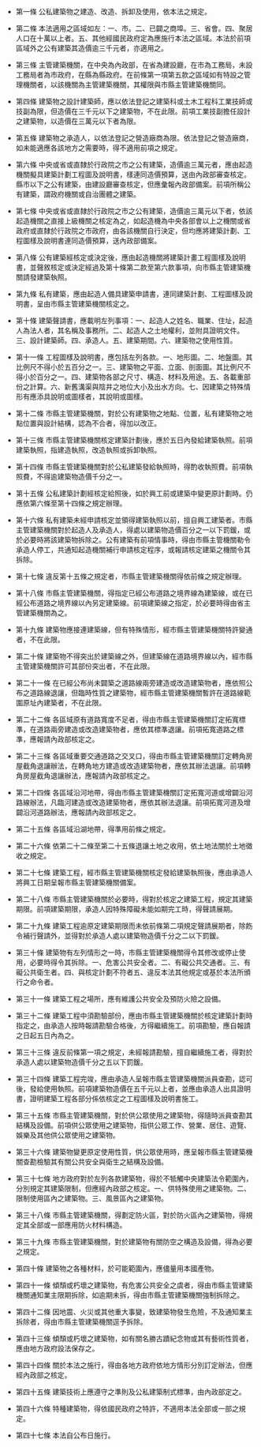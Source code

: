 * 第一條 公私建築物之建造、改造、拆卸及使用，依本法之規定。

* 第二條 本法適用之區域如左：一、市。二、已闢之商埠。三、省會。四、聚居人口在十萬以上者。五、其他經國民政府定為應施行本法之區域。本法於前項區域外之公有建築其造價逾三千元者，亦適用之。

* 第三條 主管建築機關，在中央為內政部，在省為建設廳，在市為工務局，未設工務局者為市政府，在縣為縣政府。在前條第一項第五款之區域如有特設之管理機關者，以該機關為主管建築機關，其權限與市縣主管建築機關同。

* 第四條 建築物之設計建築師，應以依法登記之建築科或土木工程科工業技師或技副為限，但造價在三千元以下之建築物，不在此限。前項工業技副擔任設計之建築物，以造價在三萬元以下者為限。

* 第五條 建築物之承造人，以依法登記之營造廠商為限。依法登記之營造廠商，如未能適應各該地方之需要時，得不適用前項之規定。

* 第六條 中央或省或直隸於行政院之市之公有建築，造價逾三萬元者，應由起造機關擬具建築計劃工程圖及說明書，樣連同造價預算，送由內政部審查核定。縣市以下之公有建築，由建設廳審查核定，但應彙報內政部備案。前項所稱公有建築，謂政府機關或自治團體之建築。

* 第七條 中央或省或直隸於行政院之市之公有建築，造價逾三萬元以下者，依該起造機關之直接上級機關之核定為之，如起造機為中央各部會以上之機關或省政府或直隸於行政院之市政府，由各該機關自行決定，但均應將建築計劃、工程圖樣及說明書連同造價預算，送內政部備案。

* 第八條 公有建築經核定或決定後，應由起造機關將建築計畫工程圖樣及說明書，並聲敘核定或決定經過及第十條第二款至第六款事項，向市縣主管建築機關請發建築執照。

* 第九條 私有建築，應由起造人備具建築申請書，連同建築計劃、工程圖樣及說明書，呈由市縣主管建築機關核定之。

* 第十條 建築聲請書，應載明左列事項：一、起造人之姓名、職業、住址，起造人為法人者，其名稱及事務所。二、起造人之土地權利，並附具證明文件。三、設計建築師。四、承造人。五、建築期間。六、建築物之使用性質。

* 第十一條 工程圖樣及說明書，應包括左列各款。一、地形圖。二、地盤圖。其比例尺不得小於五百分之一。三、建築物之平面、立面、剖面圖。其比例尺不得小於百分之一。四、建築物各部之尺寸、構造、材料及用途。五、各載重部份之計算。六、新舊溝渠與陰井之地位大小及出水方向。七、因建築之特殊情形有應添具說明或圖樣者，其說明或圖樣。

* 第十二條 市縣主管建築機關，對於公有建築物之地點、位置，私有建築物之地點位置與設計結構，認為不合者，得加以改正。

* 第十三條 市縣主管建築機關核定建築計劃後，應於五日內發給建築執照。前項建築執照，指建造執照，改造執照或拆卸執照。

* 第十四條 市縣主管建築機關對於公私建築發給執照時，得酌收執照費。前項執照費，不得逾建築物造價千分之一。

* 第十五條 公私建築計劃經核定給照後，如於興工前或建築中變更原計劃時。仍應依第六條至第十四條之規定辦理。

* 第十六條 私有建築未經申請核定並領得建築執照以前，擅自興工建築者。市縣主管建築機關對於起造人及承造人，得處以建築物造價百分之一以下罰鍰，或於必要時將該建築物拆除之。公有建築有前項情事時，得由市縣主管機關勒令承造人停工，共通知起造機關補行申請核定程序，或報請核定建築之機關令其拆除。

* 第十七條 違反第十五條之規定者，市縣主管建築機關得依前條之規定辦理。

* 第十八條 市縣主管建築機關，得指定已經公布道路之境界線為建築線，或在已經公布道路之境界線以內另定建築線。前項建築線之指定，於必要時得由省主管建築機關為之。

* 第十九條 建築物應接連建築線，但有特殊情形，經市縣主管建築機關特許變通者，不在此限。

* 第二十條 建築物不得突出於建築線之外，但建築線在道路境界線以內，經市縣主管建築機關許可其部份突出者，不在此限。

* 第二十一條 在已經公布尚未闢築之道路線兩旁建造或改造建築物者，應依照公布之道路線退讓，但臨時性質之建築物，經市縣主管建築機關暫許在道路線範圍原址內建築者，不在此限。

* 第二十二條 各區域原有道路寬度不足者，得由市縣主管建築機關訂定拓寬標準，在道路兩旁建造或改造建築物者，應依其標準退讓。前項拓寬道路之標準，應報請內政部核定之。

* 第二十三條 各區域重要交通道路之交叉口，得由市縣主管建築機關訂定轉角房屋截角退讓辦法，在轉角地方建造或改造建築物者，應依其辦法退讓。前項轉角房屋截角退讓辦法，應報請內政部核定之。

* 第二十四條 各區域沿河地帶，得由市縣主管建築機關訂定拓寬河道或增闢沿河路線辦法，凡臨河建造或改造建築物者，應依其辦法退讓。前項拓寬河道及增闢沿河道路辦法，應報請內政部核定之。

* 第二十五條 各區域沿湖地帶，得準用前條之規定。

* 第二十六條 依第二十二條至第二十五條退讓土地之收用，依土地法關於土地徵收之規定。

* 第二十七條 建築工程，經市縣主管建築機關核定發給建築執照後，應由承造人將興工日期呈報市縣主管建築機關備案。

* 第二十八條 市縣主管建築機關於必要時，得對於核定之建築工程，規定其建築期限。前項建築期限，承造人因特殊障礙未能如期完工時，得聲請展期。

* 第二十九條 建築工程逾原定建築期限而未依前條第二項規定聲請展期者，除飭令補行聲請外，並得對於承造人處以建築物造價千分之二以下罰鍰。

* 第三十條 建築物有左列情形之一時，市縣主管建築機關得令其修改或停止使用，必要時得令其拆除。一、危害公共安全者。二、有礙公共交通者。三、有礙公共衛生者。四、與核定計劃不符者五、違反本法其他規定或基於本法所頒行之命令者。

* 第三十一條 建築工程之場所，應有維護公共安全及預防火險之設備。

* 第三十二條 建築工程中須勘驗部份，應由市縣主管建築機關於核定建築計劃時指定之，由承造人按時報請勘驗合格後，方得繼續施工。前項勘驗，應自報請之日起五日內為之。

* 第三十三條 違反前條第一項之規定，未經報請勘驗，擅自繼續施工者，得對於承造人處以建築物造價千分之五以下罰鍰。

* 第三十四條 建築工程完竣，應由承造人呈報市縣主管建築機關派員查勘，認可後，發給使用執照。前項建築物造價在五千元以上者，並應由承造人出具證明書，證明建築工程各部分係依核定之工程圖樣及說明書施工。

* 第三十五條 市縣主管建築機關，對於供公眾使用之建築物，得隨時派員查勘其結構及設備。前項供公眾使用之建築物，指供公眾工作、營業、居住、遊覽、娛樂及其他供公眾使用之建築物。

* 第三十六條 建築物變更原定使用性質，供公眾使用時，應呈報市縣主管建築機關查勘檢驗其有關公共安全與衛生之結構及設備。

* 第三十七條 地方政府對於左列各款建築物，得於不牴觸中央建築法令範圍內，分別規定其建築限制，但應經內政部之核定。一、供特殊使用之建築物。二、限制使用區內之建築物。三、風景區內之建築物。

* 第三十八條 市縣主管建築機關，得劃定防火區，對於防火區內之建築物，得規定其全部或一部應用防火材料構造。

* 第三十九條 市縣主管建築機關，對於建築物有關防空之構造及設備，得為必要之規定。

* 第四十條 建築物之各種材料，於可能範圍內，應儘量用本國產物。

* 第四十一條 傾頹或朽壞之建築物，有危害公共安全之虞者，得由市縣主管建築機關通知業主限期拆除，如逾期未拆，得由市縣主管建築機關強制拆除之。

* 第四十二條 因地震、火災或其他重大事變，致建築物發生危險，不及通知業主拆除者，得由市縣主管建築機關逕予拆除。

* 第四十三條 傾頹或朽壞之建築物，如有關名勝古蹟紀念物或其有藝術性質者，應由地方政府設法保存之。

* 第四十四條 關於本法之施行，得由各地方政府依地方情形分別訂定辦法，但應經內政部之核定。

* 第四十五條 建築技術上應遵守之準則及公私建築制式標準，由內政部定之。

* 第四十六條 特種建築物，得依國民政府之特許，不適用本法全部或一部之規定。

* 第四十七條 本法自公布日施行。


